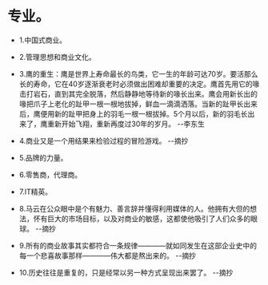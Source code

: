# 专业。

- 1.中国式商业。

- 2.管理思想和商业文化。

- 3.鹰的重生：鹰是世界上寿命最长的鸟类，它一生的年龄可达70岁。要活那么长的寿命，它在40岁逐渐衰老时必须做出困难却重要的决定。鹰首先用它的喙击打岩石，直到其完全脱落，然后静静地等待新的喙长出来。鹰会用新长出的喙把爪子上老化的趾甲一根一根地拔掉，鲜血一滴滴洒落。当新的趾甲长出来后，鹰便用新的趾甲把身上的羽毛一根一根拔掉。5个月以后，新的羽毛长出来了，鹰重新开始飞翔，重新再度过30年的岁月。 --李东生

- 4.商业又是一个用结果来检验过程的冒险游戏。 --摘抄

- 5.品牌的力量。

- 6.零售商，代理商。

- 7.IT精英。

- 8.马云在公众眼中是个有魅力、善言辞并懂得利用媒体的人。他拥有大但的想法，怀有巨大的市场目标，以及对商业的敏感，这都使他吸引了人们众多的眼球。 --摘抄

- 9.所有的商业故事其实都符合一条规律————就如同发生在这部企业史中的每一个悲喜故事那样————伟大都是熬出来的。 --摘抄

- 10.历史往往是重复的，只是经常以另一种方式呈现出来罢了。 --摘抄
